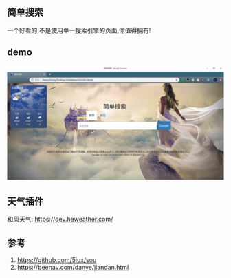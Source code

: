 ## 简单搜索  
一个好看的,不是使用单一搜索引擎的页面,你值得拥有!  

## demo  
![demo](https://raw.githubusercontent.com/lionng/simpleSearch/master/image/demo1.png)  

## 天气插件  
和风天气: https://dev.heweather.com/  

## 参考  
1. https://github.com/5iux/sou  
2. https://beenav.com/danye/jiandan.html  